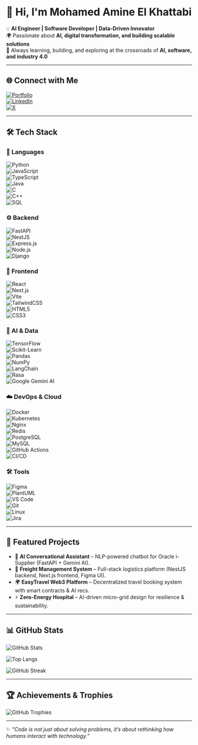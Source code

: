 # 👋 Hi, I'm Mohamed Amine El Khattabi  

💡 **AI Engineer | Software Developer | Data-Driven Innovator**  
🌍 Passionate about **AI, digital transformation, and building scalable solutions**  
🚀 Always learning, building, and exploring at the crossroads of **AI, software, and industry 4.0**  

---

## 🌐 Connect with Me  
[![Portfolio](https://img.shields.io/badge/Portfolio-000000?style=for-the-badge&logo=vercel&logoColor=white)](https://medamineelkhattabi.netlify.app/)  
[![LinkedIn](https://img.shields.io/badge/LinkedIn-0A66C2?style=for-the-badge&logo=linkedin&logoColor=white)](https://www.linkedin.com/in/mohamed-amine-el-khattabi-b09ab0212/)  
[![X](https://img.shields.io/badge/Twitter-000000?style=for-the-badge&logo=x&logoColor=white)](https://x.com/medamine1337)  

---

## 🛠 Tech Stack  

### 🚀 Languages  
![Python](https://img.shields.io/badge/Python-3776AB?style=for-the-badge&logo=python&logoColor=white)  
![JavaScript](https://img.shields.io/badge/JavaScript-F7DF1E?style=for-the-badge&logo=javascript&logoColor=black)  
![TypeScript](https://img.shields.io/badge/TypeScript-3178C6?style=for-the-badge&logo=typescript&logoColor=white)  
![Java](https://img.shields.io/badge/Java-ED8B00?style=for-the-badge&logo=openjdk&logoColor=white)  
![C](https://img.shields.io/badge/C-00599C?style=for-the-badge&logo=c&logoColor=white)  
![C++](https://img.shields.io/badge/C++-00599C?style=for-the-badge&logo=cplusplus&logoColor=white)  
![SQL](https://img.shields.io/badge/SQL-4479A1?style=for-the-badge&logo=database&logoColor=white)  

### ⚙️ Backend  
![FastAPI](https://img.shields.io/badge/FastAPI-009688?style=for-the-badge&logo=fastapi&logoColor=white)  
![NestJS](https://img.shields.io/badge/NestJS-E0234E?style=for-the-badge&logo=nestjs&logoColor=white)  
![Express.js](https://img.shields.io/badge/Express.js-000000?style=for-the-badge&logo=express&logoColor=white)  
![Node.js](https://img.shields.io/badge/Node.js-339933?style=for-the-badge&logo=node.js&logoColor=white)  
![Django](https://img.shields.io/badge/Django-092E20?style=for-the-badge&logo=django&logoColor=white)  

### 🎨 Frontend  
![React](https://img.shields.io/badge/React-61DAFB?style=for-the-badge&logo=react&logoColor=black)  
![Next.js](https://img.shields.io/badge/Next.js-000000?style=for-the-badge&logo=next.js&logoColor=white)  
![Vite](https://img.shields.io/badge/Vite-646CFF?style=for-the-badge&logo=vite&logoColor=white)  
![TailwindCSS](https://img.shields.io/badge/TailwindCSS-38B2AC?style=for-the-badge&logo=tailwind-css&logoColor=white)  
![HTML5](https://img.shields.io/badge/HTML5-E34F26?style=for-the-badge&logo=html5&logoColor=white)  
![CSS3](https://img.shields.io/badge/CSS3-1572B6?style=for-the-badge&logo=css3&logoColor=white)  

### 🤖 AI & Data  
![TensorFlow](https://img.shields.io/badge/TensorFlow-FF6F00?style=for-the-badge&logo=tensorflow&logoColor=white)  
![Scikit-Learn](https://img.shields.io/badge/Scikit--Learn-F7931E?style=for-the-badge&logo=scikit-learn&logoColor=white)  
![Pandas](https://img.shields.io/badge/Pandas-150458?style=for-the-badge&logo=pandas&logoColor=white)  
![NumPy](https://img.shields.io/badge/Numpy-013243?style=for-the-badge&logo=numpy&logoColor=white)  
![LangChain](https://img.shields.io/badge/LangChain-000000?style=for-the-badge&logo=chainlink&logoColor=white)  
![Rasa](https://img.shields.io/badge/Rasa-5A17EE?style=for-the-badge&logo=rasa&logoColor=white)  
![Google Gemini AI](https://img.shields.io/badge/Gemini%20AI-4285F4?style=for-the-badge&logo=google&logoColor=white)  

### ☁️ DevOps & Cloud  
![Docker](https://img.shields.io/badge/Docker-2496ED?style=for-the-badge&logo=docker&logoColor=white)  
![Kubernetes](https://img.shields.io/badge/Kubernetes-326CE5?style=for-the-badge&logo=kubernetes&logoColor=white)  
![Nginx](https://img.shields.io/badge/Nginx-009639?style=for-the-badge&logo=nginx&logoColor=white)  
![Redis](https://img.shields.io/badge/Redis-DC382D?style=for-the-badge&logo=redis&logoColor=white)  
![PostgreSQL](https://img.shields.io/badge/PostgreSQL-4169E1?style=for-the-badge&logo=postgresql&logoColor=white)  
![MySQL](https://img.shields.io/badge/MySQL-4479A1?style=for-the-badge&logo=mysql&logoColor=white)  
![GitHub Actions](https://img.shields.io/badge/GitHub%20Actions-2088FF?style=for-the-badge&logo=github-actions&logoColor=white)  
![CI/CD](https://img.shields.io/badge/CI%2FCD-000000?style=for-the-badge&logo=gitlab&logoColor=white)  

### 🛠 Tools  
![Figma](https://img.shields.io/badge/Figma-F24E1E?style=for-the-badge&logo=figma&logoColor=white)  
![PlantUML](https://img.shields.io/badge/PlantUML-555?style=for-the-badge&logo=uml&logoColor=white)  
![VS Code](https://img.shields.io/badge/VS%20Code-007ACC?style=for-the-badge&logo=visual-studio-code&logoColor=white)  
![Git](https://img.shields.io/badge/Git-F05032?style=for-the-badge&logo=git&logoColor=white)  
![Linux](https://img.shields.io/badge/Linux-FCC624?style=for-the-badge&logo=linux&logoColor=black)  
![Jira](https://img.shields.io/badge/Jira-0052CC?style=for-the-badge&logo=jira&logoColor=white)  

---

## 📌 Featured Projects  
- 🤖 **AI Conversational Assistant** – NLP-powered chatbot for Oracle i-Supplier (FastAPI + Gemini AI).  
- 🚛 **Freight Management System** – Full-stack logistics platform (NestJS backend, Next.js frontend, Figma UI).  
- 🌍 **EasyTravel Web3 Platform** – Decentralized travel booking system with smart contracts & AI recs.  
- ⚡ **Zero-Energy Hospital** – AI-driven micro-grid design for resilience & sustainability.  

---

## 📊 GitHub Stats  

![GitHub Stats](https://github-readme-stats.vercel.app/api?username=Medamineelkhattabi&show_icons=true&theme=tokyonight)  

![Top Langs](https://github-readme-stats.vercel.app/api/top-langs/?username=Medamineelkhattabi&layout=compact&theme=tokyonight)  

![GitHub Streak](https://github-readme-streak-stats.herokuapp.com?user=Medamineelkhattabi&theme=tokyonight&hide_border=true)


---

## 🏆 Achievements & Trophies  
![GitHub Trophies](https://github-profile-trophy.vercel.app/?username=Medamineelkhattabi&theme=darkhub&no-frame=true&margin-w=15)

---

✨ *“Code is not just about solving problems, it’s about rethinking how humans interact with technology.”*  
